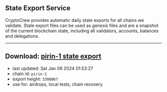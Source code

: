 ## State Export Service
CryptoCrew provides automatic daily state exports for all chains we validate. State export files can be used as genesis files and are a snapshot of the current blockchain state, including all validators, accounts, balances and delegations.

---
**Download: [pirin-1 state export](https://dl.ccvalidators.com/SERVICE/nolus/pirin-1_export_3398067.json)**
---

- last updated: Sat Jan 06 2024 01:53:27
- chain id: `pirin-1`
- export height: `3398067`
- use for: airdrops, local tests, chain recovery
